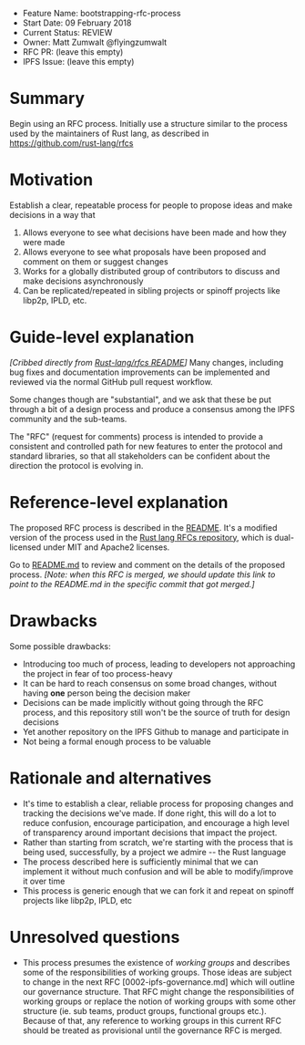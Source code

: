 - Feature Name: bootstrapping-rfc-process
- Start Date: 09 February 2018
- Current Status: REVIEW
- Owner: Matt Zumwalt @flyingzumwalt
- RFC PR: (leave this empty)
- IPFS Issue: (leave this empty)


# Summary
[summary]: #summary

Begin using an RFC process. Initially use a structure similar to the process used by the maintainers of Rust lang, as described in https://github.com/rust-lang/rfcs

# Motivation
[motivation]: #motivation

Establish a clear, repeatable process for people to propose ideas and make decisions in a way that
1. Allows everyone to see what decisions have been made and how they were made
2. Allows everyone to see what proposals have been proposed and comment on them or suggest changes
3. Works for a globally distributed group of contributors to discuss and make decisions asynchronously
4. Can be replicated/repeated in sibling projects or spinoff projects like libp2p, IPLD, etc.

# Guide-level explanation
[guide-level-explanation]: #guide-level-explanation

_[Cribbed directly from [Rust-lang/rfcs README](https://github.com/rust-lang/rfcs#rust-rfcs)]_
Many changes, including bug fixes and documentation improvements can be implemented and reviewed via the normal GitHub pull request workflow.

Some changes though are "substantial", and we ask that these be put through a bit of a design process and produce a consensus among the IPFS community and the sub-teams.

The "RFC" (request for comments) process is intended to provide a consistent and controlled path for new features to enter the protocol and standard libraries, so that all stakeholders can be confident about the direction the protocol is evolving in.

# Reference-level explanation
[reference-level-explanation]: #reference-level-explanation

The proposed RFC process is described in the [README](../README.md). It's a modified version of  the process used in the [Rust lang RFCs repository](https://github.com/rust-lang/rfcs/blob/752a02115e49c114e2d6b5247c410da69aac505c/README.md), which is dual-licensed under MIT and Apache2 licenses.

Go to [README.md](../README.md) to review and comment on the details of the proposed process. _[Note: when this RFC is merged, we should update this link to point to the README.md in the specific commit that got merged.]_

# Drawbacks
[drawbacks]: #drawbacks

Some possible drawbacks:

- Introducing too much of process, leading to developers not approaching the project in fear of too process-heavy
- It can be hard to reach consensus on some broad changes, without having **one** person being the decision maker
- Decisions can be made implicitly without going through the RFC process, and this repository still won't be the source of truth for design decisions
- Yet another repository on the IPFS Github to manage and participate in
- Not being a formal enough process to be valuable

# Rationale and alternatives
[alternatives]: #alternatives

- It's time to establish a clear, reliable process for proposing changes and tracking the decisions we've made. If done right, this will do a lot to reduce confusion, encourage participation, and encourage a high level of transparency around important decisions that impact the project.
- Rather than starting from scratch, we're starting with the process that is being used, successfully, by a project we admire -- the Rust language
- The process described here is sufficiently minimal that we can implement it without much confusion and will be able to modify/improve it over time
- This process is generic enough that we can fork it and repeat on spinoff projects like libp2p, IPLD, etc


# Unresolved questions
[unresolved]: #unresolved-questions

- This process presumes the existence of _working groups_ and describes some of the responsibilities of working groups. Those ideas are subject to change in the next RFC [0002-ipfs-governance.md] which will outline our governance structure. That RFC might change the responsibilities of working groups or replace the notion of working groups with some other structure (ie. sub teams, product groups, functional groups etc.). Because of that, any reference to working groups in this current RFC should be treated as provisional until the governance RFC is merged.
